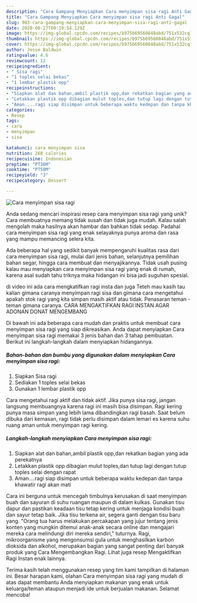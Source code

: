 ```yaml
---
description: "Cara Gampang Menyiapkan Cara menyimpan sisa ragi Anti Gagal"
title: "Cara Gampang Menyiapkan Cara menyimpan sisa ragi Anti Gagal"
slug: 983-cara-gampang-menyiapkan-cara-menyimpan-sisa-ragi-anti-gagal
date: 2020-06-27T09:19:54.129Z
image: https://img-global.cpcdn.com/recipes/b975b69560848abd/751x532cq70/cara-menyimpan-sisa-ragi-foto-resep-utama.jpg
thumbnail: https://img-global.cpcdn.com/recipes/b975b69560848abd/751x532cq70/cara-menyimpan-sisa-ragi-foto-resep-utama.jpg
cover: https://img-global.cpcdn.com/recipes/b975b69560848abd/751x532cq70/cara-menyimpan-sisa-ragi-foto-resep-utama.jpg
author: Jesse Baldwin
ratingvalue: 4.6
reviewcount: 12
recipeingredient:
- " Sisa ragi"
- "1 toples selai bekas"
- "1 lembar plastik opp"
recipeinstructions:
- "Siapkan alat dan bahan,ambil plastik opp,dan rekatkan bagian yang ada perekatnya"
- "Letakkan plastik opp dibagian mulut toples,dan tutup lagi dengan tutup toples selai dengan rapat"
- "Aman....ragi siap disimpan untuk beberapa waktu kedepan dan tanpa khawatir ragi akan mati"
categories:
- Resep
tags:
- cara
- menyimpan
- sisa

katakunci: cara menyimpan sisa 
nutrition: 268 calories
recipecuisine: Indonesian
preptime: "PT36M"
cooktime: "PT50M"
recipeyield: "3"
recipecategory: Dessert

---
```



![Cara menyimpan sisa ragi](https://img-global.cpcdn.com/recipes/b975b69560848abd/751x532cq70/cara-menyimpan-sisa-ragi-foto-resep-utama.jpg)

Anda sedang mencari inspirasi resep cara menyimpan sisa ragi yang unik? Cara membuatnya memang tidak susah dan tidak juga mudah. Kalau salah mengolah maka hasilnya akan hambar dan bahkan tidak sedap. Padahal cara menyimpan sisa ragi yang enak selayaknya punya aroma dan rasa yang mampu memancing selera kita.

Ada beberapa hal yang sedikit banyak mempengaruhi kualitas rasa dari cara menyimpan sisa ragi, mulai dari jenis bahan, selanjutnya pemilihan bahan segar, hingga cara membuat dan menyajikannya. Tidak usah pusing kalau mau menyiapkan cara menyimpan sisa ragi yang enak di rumah, karena asal sudah tahu triknya maka hidangan ini bisa jadi suguhan spesial.

di video ini ada cara mengkatifkan ragi insta dan juga Teteh mau kasih tau kalian gimana caranya menyimpan ragi sisa dan gimana cara mengetahui apakah stok ragi yang kita simpan masih aktif atau tidak. Penasaran teman - teman gimana caranya. CARA MENGAKTIFKAN RAGI INSTAN AGAR ADONAN DONAT MENGEMBANG


Di bawah ini ada beberapa cara mudah dan praktis untuk membuat cara menyimpan sisa ragi yang siap dikreasikan. Anda dapat menyiapkan Cara menyimpan sisa ragi memakai 3 jenis bahan dan 3 tahap pembuatan. Berikut ini langkah-langkah dalam menyiapkan hidangannya.

<!--inarticleads1-->

##### Bahan-bahan dan bumbu yang digunakan dalam menyiapkan Cara menyimpan sisa ragi:

1. Siapkan  Sisa ragi
1. Sediakan 1 toples selai bekas
1. Gunakan 1 lembar plastik opp


Cara mengetahui ragi aktif dan tidak aktif. Jika punya sisa ragi, jangan langsung membuangnya karena ragi ini masih bisa disimpan. Ragi kering punya masa simpan yang lebih lama dibandingkan ragi basah. Saat belum dibuka dari kemasan, ragi tidak perlu disimpan dalam lemari es karena suhu ruang aman untuk menyimpan ragi kering. 

<!--inarticleads2-->

##### Langkah-langkah menyiapkan Cara menyimpan sisa ragi:

1. Siapkan alat dan bahan,ambil plastik opp,dan rekatkan bagian yang ada perekatnya
1. Letakkan plastik opp dibagian mulut toples,dan tutup lagi dengan tutup toples selai dengan rapat
1. Aman....ragi siap disimpan untuk beberapa waktu kedepan dan tanpa khawatir ragi akan mati


Cara ini berguna untuk mencegah timbulnya kerusakan di saat menyimpan buah dan sayuran di suhu ruangan maupun di dalam kulkas. Gunakan tisu dapur dan pastikan keadaan tisu tetap kering untuk menjaga kondisi buah dan sayur tetap baik. Jika tisu terkena air, segera ganti dengan tisu baru yang. &#34;Orang tua harus melakukan percakapan yang jujur tentang jenis konten yang mungkin ditemui anak-anak secara online dan mengajari mereka cara melindungi diri mereka sendiri,&#34; tuturnya. Ragi, mikroorganisme yang mengonsumsi gula untuk menghasilkan karbon dioksida dan alkohol, merupakan bagian yang sangat penting dari banyak produk yang Cara Mengembangkan Ragi. Lihat juga resep Mengaktifkan Ragi Instan enak lainnya. 

Terima kasih telah menggunakan resep yang tim kami tampilkan di halaman ini. Besar harapan kami, olahan Cara menyimpan sisa ragi yang mudah di atas dapat membantu Anda menyiapkan makanan yang enak untuk keluarga/teman ataupun menjadi ide untuk berjualan makanan. Selamat mencoba!
